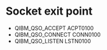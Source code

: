 # Socket exit point 
<ul>
  <li>QIBM_QSO_ACCEPT       ACPT0100</li>     
  <li>QIBM_QSO_CONNECT      CONN0100</li>     
  <li>QIBM_QSO_LISTEN       LSTN0100</li>
</ul>

